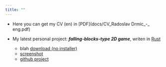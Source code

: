 ```yaml
---
title: ""
---
```

- Here you can get my CV (en) in [PDF](docs/CV_Radoslav Drmic_-_ eng.pdf)

- My latest personal project: ***falling-blocks-type 2D game***, writen in [Rust](https://www.rust-lang.org)
  - blah [download (no installer)](https://github.com/rdrmic/color-columns/raw/main/dist/color-columns.zip)
  - [screenshot](https://github.com/rdrmic/color-columns/raw/main/github-resources/cc_gameplay.png)
  - [github project](https://github.com/rdrmic/color-columns#color-columns)
